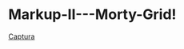 # Markup-II---Morty-Grid!
[Captura](https://user-images.githubusercontent.com/113385187/192630245-a9c22588-dba6-4969-8555-ed64356db4c0.PNG)
